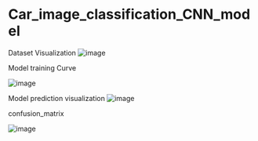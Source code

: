 # Car_image_classification_CNN_model

Dataset Visualization
![image](https://github.com/user-attachments/assets/00c72d7e-6a4b-4781-807b-ef42621fe980)

Model training Curve

![image](https://github.com/user-attachments/assets/c23b71f8-73df-43ac-accd-45d4e8620ec3)


Model prediction visualization
![image](https://github.com/user-attachments/assets/33168895-0a1b-4dfc-bdbc-da690242ee5f)

confusion_matrix

![image](https://github.com/user-attachments/assets/62133960-2850-499d-b1e3-65fbec74684e)

